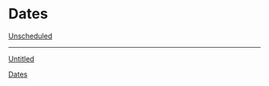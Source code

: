 # Dates

[Unscheduled](Unscheduled%2088981bedb6524f0b866d50344e241aed.csv)

---

[Untitled](Untitled%201a48c0aea7b04402ac5757542d283079.csv)

[Dates](Dates%20a2601a476eb349c09596d66e4f5123bd.csv)